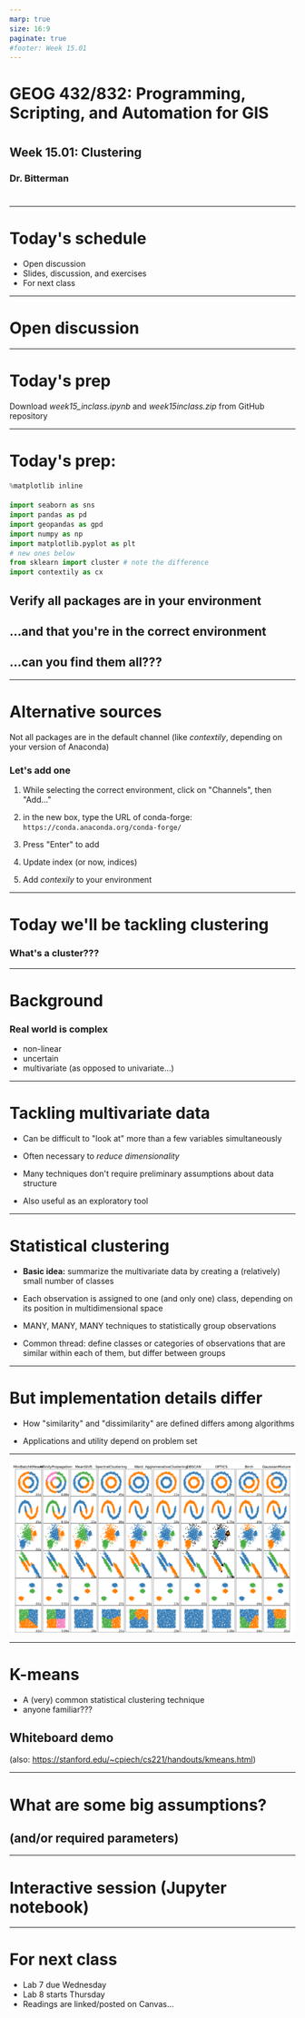 ```yaml
---
marp: true
size: 16:9 
paginate: true
#footer: Week 15.01
---
```



# GEOG 432/832: Programming, Scripting, and Automation for GIS

#

## Week 15.01: Clustering

### Dr. Bitterman

#

--- 

# Today's schedule

- Open discussion
- Slides, discussion, and exercises
- For next class

---

# Open discussion


---


# Today's prep

Download *week15_inclass.ipynb* and *week15inclass.zip* from GitHub repository

---

# Today's prep:

```python
%matplotlib inline

import seaborn as sns
import pandas as pd
import geopandas as gpd
import numpy as np
import matplotlib.pyplot as plt
# new ones below
from sklearn import cluster # note the difference
import contextily as cx
```
## Verify all packages are in your environment

## ...and that you're in the correct environment

## ...can you find them all???

---

# Alternative sources

Not all packages are in the default channel (like *contextily*, depending on your version of Anaconda)

### Let's add one

1. While selecting the correct environment, click on "Channels", then "Add..."

2. in the new box, type the URL of conda-forge: ```https://conda.anaconda.org/conda-forge/```

3. Press "Enter" to add

4. Update index (or now, indices)

5. Add *contexily* to your environment

---

# Today we'll be tackling clustering

### What's a cluster???


---

# Background

### Real world is complex

- non-linear
- uncertain
- multivariate (as opposed to univariate...)


---

# Tackling multivariate data

- Can be difficult to "look at" more than a few variables simultaneously

- Often necessary to *reduce dimensionality*

- Many techniques don't require preliminary assumptions about data structure

- Also useful as an exploratory tool

---

# Statistical clustering

- **Basic idea:** summarize the multivariate data by creating a (relatively) small number of classes 

- Each observation is assigned to one (and only one) class, depending on its position in multidimensional space

- MANY, MANY, MANY techniques to statistically group observations

- Common thread: define classes or categories of observations that are similar within each of them, but differ between groups

---

# But implementation details differ

- How "similarity" and "dissimilarity" are defined differs among algorithms

- Applications and utility depend on problem set


---

![cluster methods](./images/sphx_glr_plot_cluster_comparison_0011.png)

---

# K-means

- A (very) common statistical clustering technique
- anyone familiar???

## Whiteboard demo

(also: https://stanford.edu/~cpiech/cs221/handouts/kmeans.html)

---

# What are some big assumptions?

## (and/or required parameters)

---

# Interactive session (Jupyter notebook)

---

# For next class

- Lab 7 due Wednesday
- Lab 8 starts Thursday
- Readings are linked/posted on Canvas...

